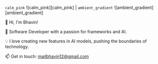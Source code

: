 
 `calm_pink` ![calm_pink][calm_pink] | `ambient_gradient` ![ambient_gradient][ambient_gradient]

👋 Hi, I'm Bhavin!

🚀 Software Developer with a passion for frameworks and AI.

💡 I love creating new features in AI models, pushing the boundaries of technology.

📫 Get in touch: mailbhavin12@gmail.com

